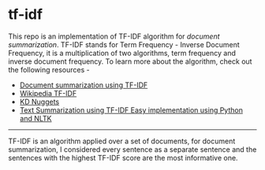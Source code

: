 # tf-idf
This repo is an implementation of TF-IDF algorithm for *document summarization*.
TF-IDF stands for Term Frequency - Inverse Document Frequency, it is a multiplication of two algorithms, term frequency and inverse document frequency.
To learn more about the algorithm, check out the following resources - 
* [Document summarization using TF-IDF](https://skerritt.blog/tfidf/)
* [Wikipedia TF-IDF](https://en.wikipedia.org/wiki/Tf%E2%80%93idf)
* [KD Nuggets](https://www.kdnuggets.com/2018/08/wtf-tf-idf.html)
* [Text Summarization using TF-IDF Easy implementation using Python and NLTK](https://towardsdatascience.com/text-summarization-using-tf-idf-e64a0644ace3)
--------------
TF-IDF is an algorithm applied over a set of documents, for document summarization, I considered every sentence as a separate sentence and the sentences with the highest TF-IDF score are the most informative one. 


